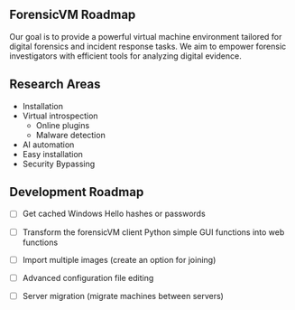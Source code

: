 ForensicVM Roadmap
------------------

Our goal is to provide a powerful virtual machine environment tailored for digital forensics and incident response tasks. We aim to empower forensic investigators with efficient tools for analyzing digital evidence.


Research Areas
--------------

- Installation
- Virtual introspection
  - Online plugins
  - Malware detection
- AI automation
- Easy installation
- Security Bypassing

Development Roadmap
--------------------

- [ ] Get cached Windows Hello hashes or passwords
- [ ] Transform the forensicVM client Python simple GUI functions into web functions
- [ ] Import multiple images (create an option for joining)
- [ ] Advanced configuration file editing
- [ ] Server migration (migrate machines between servers)

